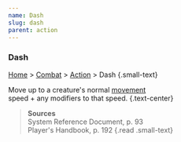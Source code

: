 ```yaml
---
name: Dash
slug: dash
parent: action
---
```

### Dash
[Home](dm-operations-center) > [Combat](combat) > [Action](action) > Dash {.small-text}

Move up to a creature's normal [movement](movement-menu)<br/> speed + any modifiers to that speed. {.text-center}

> **Sources** <br/>
> System Reference Document, p. 93<br/>
> Player's Handbook, p. 192
{.read .small-text}